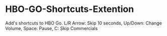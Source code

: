 # HBO-GO-Shortcuts-Extention
Add's shortcuts to HBO Go. L/R Arrow: Skip 10 seconds, Up/Down: Change Volume, Space: Pause, C: Skip Commercials
